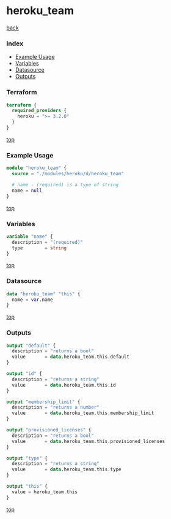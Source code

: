 # heroku_team

[back](../heroku.md)

### Index

- [Example Usage](#example-usage)
- [Variables](#variables)
- [Datasource](#datasource)
- [Outputs](#outputs)

### Terraform

```terraform
terraform {
  required_providers {
    heroku = ">= 3.2.0"
  }
}
```

[top](#index)

### Example Usage

```terraform
module "heroku_team" {
  source = "./modules/heroku/d/heroku_team"

  # name - (required) is a type of string
  name = null
}
```

[top](#index)

### Variables

```terraform
variable "name" {
  description = "(required)"
  type        = string
}
```

[top](#index)

### Datasource

```terraform
data "heroku_team" "this" {
  name = var.name
}
```

[top](#index)

### Outputs

```terraform
output "default" {
  description = "returns a bool"
  value       = data.heroku_team.this.default
}

output "id" {
  description = "returns a string"
  value       = data.heroku_team.this.id
}

output "membership_limit" {
  description = "returns a number"
  value       = data.heroku_team.this.membership_limit
}

output "provisioned_licenses" {
  description = "returns a bool"
  value       = data.heroku_team.this.provisioned_licenses
}

output "type" {
  description = "returns a string"
  value       = data.heroku_team.this.type
}

output "this" {
  value = heroku_team.this
}
```

[top](#index)